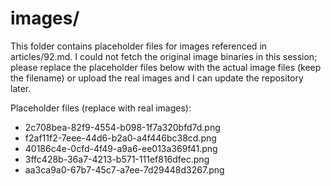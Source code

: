 # images/

This folder contains placeholder files for images referenced in articles/92.md. I could not fetch the original image binaries in this session; please replace the placeholder files below with the actual image files (keep the filename) or upload the real images and I can update the repository later.

Placeholder files (replace with real images):
- 2c708bea-82f9-4554-b098-1f7a320bfd7d.png
- f2af11f2-7eee-44d6-b2a0-a4f446bc38cd.png
- 40186c4e-0cfd-4f49-a9a6-ee013a369f41.png
- 3ffc428b-36a7-4213-b571-111ef816dfec.png
- aa3ca9a0-67b7-45c7-a7ee-7d29448d3267.png
